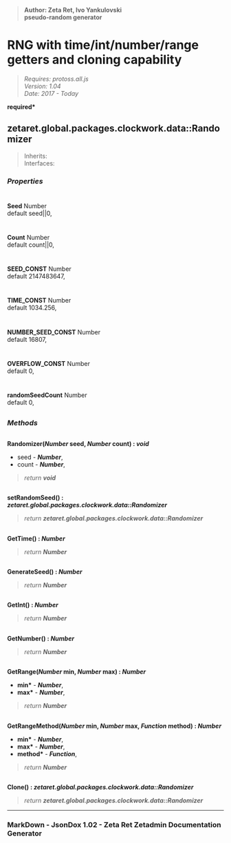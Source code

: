 > __Author: Zeta Ret, Ivo Yankulovski__  
> __pseudo-random generator__  
# RNG with time/int/number/range getters and cloning capability  
> *Requires: protoss.all.js*  
> *Version: 1.04*  
> *Date: 2017 - Today*  

__required*__

## zetaret.global.packages.clockwork.data::Randomizer  
> Inherits:   
> Interfaces:   

### *Properties*  

#  
__Seed__ Number  
default seed||0,   

#  
__Count__ Number  
default count||0,   

#  
__SEED_CONST__ Number  
default 2147483647,   

#  
__TIME_CONST__ Number  
default 1034.256,   

#  
__NUMBER_SEED_CONST__ Number  
default 16807,   

#  
__OVERFLOW_CONST__ Number  
default 0,   

#  
__randomSeedCount__ Number  
default 0,   


##  
### *Methods*  

##  
__Randomizer(*Number* seed, *Number* count) : *void*__  
  
- seed - __*Number*__,   
- count - __*Number*__,   
> *return __void__*  

##  
__setRandomSeed() : *zetaret.global.packages.clockwork.data::Randomizer*__  
  
> *return __zetaret.global.packages.clockwork.data::Randomizer__*  

##  
__GetTime() : *Number*__  
  
> *return __Number__*  

##  
__GenerateSeed() : *Number*__  
  
> *return __Number__*  

##  
__GetInt() : *Number*__  
  
> *return __Number__*  

##  
__GetNumber() : *Number*__  
  
> *return __Number__*  

##  
__GetRange(*Number* min, *Number* max) : *Number*__  
  
- __min*__ - __*Number*__,   
- __max*__ - __*Number*__,   
> *return __Number__*  

##  
__GetRangeMethod(*Number* min, *Number* max, *Function* method) : *Number*__  
  
- __min*__ - __*Number*__,   
- __max*__ - __*Number*__,   
- __method*__ - __*Function*__,   
> *return __Number__*  

##  
__Clone() : *zetaret.global.packages.clockwork.data::Randomizer*__  
  
> *return __zetaret.global.packages.clockwork.data::Randomizer__*  

---  
### MarkDown - JsonDox 1.02 - Zeta Ret Zetadmin Documentation Generator
